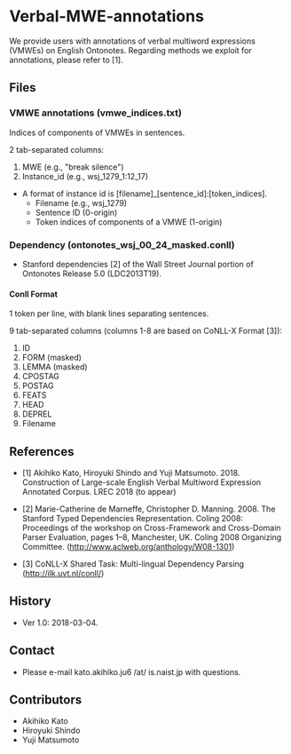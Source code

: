 # Verbal-MWE-annotations

We provide users with annotations of verbal multiword expressions (VMWEs) on English Ontonotes. Regarding methods we exploit for annotations, please refer to [1].

## Files

### VMWE annotations (vmwe_indices.txt)
Indices of components of VMWEs in sentences.

2 tab-separated columns:

1.  MWE (e.g., "break silence")
2.  Instance_id (e.g., wsj_1279_1:12_17)

 - A format of instance id is [filename]_[sentence_id]:[token_indices].
     - Filename (e.g., wsj_1279)
     - Sentence ID (0-origin)
     - Token indices of components of a VMWE (1-origin)

### Dependency (ontonotes_wsj_00_24_masked.conll)
- Stanford dependencies [2] of the Wall Street Journal portion of Ontonotes Release 5.0 (LDC2013T19).

#### Conll Format
1 token per line, with blank lines separating sentences.

9 tab-separated columns (columns 1-8 are based on CoNLL-X Format [3]):

1.  ID
2.  FORM (masked)
3.  LEMMA (masked)
4.  CPOSTAG
5.  POSTAG
6.  FEATS
7.  HEAD
8.  DEPREL
9.  Filename

## References
- [1] Akihiko Kato, Hiroyuki Shindo and Yuji Matsumoto. 2018. Construction of Large-scale English Verbal Multiword Expression Annotated Corpus. LREC 2018 (to appear)

- [2] Marie-Catherine de Marneffe, Christopher D. Manning. 2008. The Stanford Typed Dependencies Representation. Coling 2008: Proceedings of the workshop on Cross-Framework and Cross-Domain Parser Evaluation, pages 1–8, Manchester, UK. Coling 2008 Organizing Committee.
(http://www.aclweb.org/anthology/W08-1301)

- [3] CoNLL-X Shared Task: Multi-lingual Dependency Parsing (http://ilk.uvt.nl/conll/)

## History
  - Ver 1.0: 2018-03-04.

## Contact
- Please e-mail kato.akihiko.ju6 /at/ is.naist.jp with questions.

## Contributors
- Akihiko Kato
- Hiroyuki Shindo
- Yuji Matsumoto

